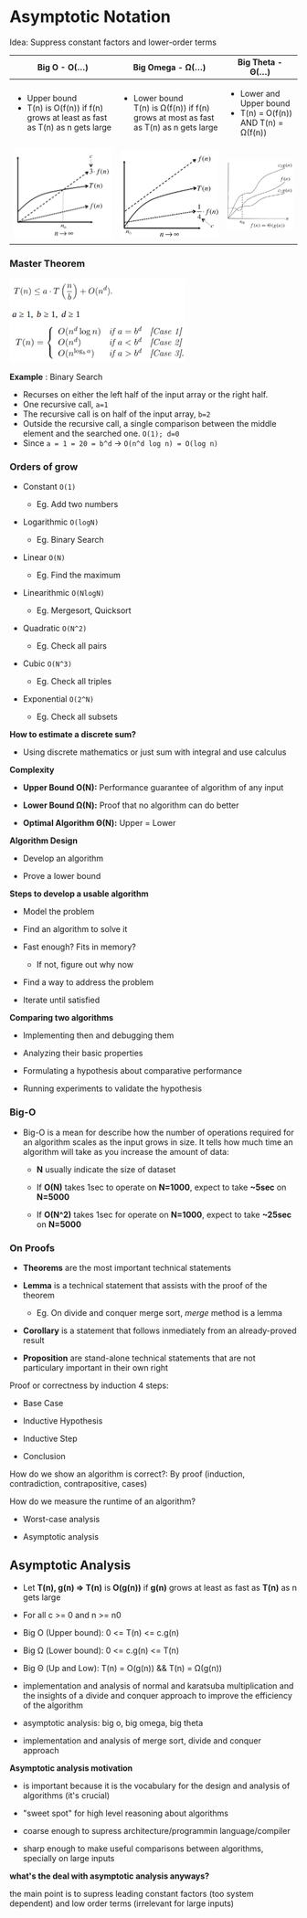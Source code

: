 # Asymptotic Notation

Idea: Suppress constant factors and lower-order terms

| Big O - O(…)                                                                                                 | Big Omega - Ω(…)                                                                                        | Big Theta - Θ(…)                                                                  |
| ------------------------------------------------------------------------------------------------------------ | ------------------------------------------------------------------------------------------------------- | --------------------------------------------------------------------------------- |
| <ul><li>Upper bound</li><li>T(n) is O(f(n)) if f(n) grows at least as fast as T(n) as n gets large</li></ul> | <ul><li>Lower bound</li>T(n) is Ω(f(n)) if f(n) grows at most as fast as T(n) as n gets large</li></ul> | <ul><li>Lower and Upper bound</li><li>T(n) = O(f(n)) AND T(n) = Ω(f(n))</li></ul> |
| ![](../images/big_o.png)                                                                                     | ![](../images/big_omega.png)                                                                            | ![](../images/big_theta.png)                                                      |

### Master Theorem

![](../images/master_theorem.png)

**Example** : Binary Search

- Recurses on either the left half of the input array or the right half.
- One recursive call, `a=1`
- The recursive call is on half of the input array, `b=2`
- Outside the recursive call, a single comparison between the middle element and the searched one. `O(1); d=0`
- Since `a = 1 = 20 = b^d` -> `O(n^d log n) = O(log n)`

### Orders of grow

- Constant `O(1)`
  
  - Eg. Add two numbers

- Logarithmic `O(logN)`
  
  - Eg. Binary Search

- Linear `O(N)`
  
  - Eg. Find the maximum

- Linearithmic `O(NlogN)`
  
  - Eg. Mergesort, Quicksort

- Quadratic `O(N^2)`
  
  - Eg. Check all pairs

- Cubic `O(N^3)`
  
  - Eg. Check all triples

- Exponential `O(2^N)`
  
  - Eg. Check all subsets

**How to estimate a discrete sum?**

- Using discrete mathematics or just sum with integral and use calculus

**Complexity**

- **Upper Bound O(N):** Performance guarantee of algorithm of any input

- **Lower Bound Ω(N):** Proof that no algorithm can do better

- **Optimal Algorithm Θ(N):** Upper = Lower

**Algorithm Design**

- Develop an algorithm

- Prove a lower bound

**Steps to develop a usable algorithm**

- Model the problem

- Find an algorithm to solve it

- Fast enough? Fits in memory?
  
  - If not, figure out why now

- Find a way to address the problem

- Iterate until satisfied

**Comparing two algorithms**

- Implementing then and debugging them

- Analyzing their basic properties

- Formulating a hypothesis about comparative performance

- Running experiments to validate the hypothesis

### Big-O

- Big-O is a mean for describe how the number of operations required for an algorithm scales as the input grows in size. It tells how much time an algorithm will take as you increase the amount of data:
  
  - **N** usually indicate the size of dataset
  
  - If **O(N)** takes 1sec to operate on **N=1000**, expect to take **~5sec** on **N=5000**
  
  - If **O(N^2)** takes 1sec for operate on **N=1000**, expect to take **~25sec** on **N=5000**

### On Proofs

- **Theorems** are the most important technical statements

- **Lemma** is a technical statement that assists with the proof of the theorem
  
  - Eg. On divide and conquer merge sort, *merge* method is a lemma

- **Corollary** is a statement that follows inmediately from an already-proved result

- **Proposition** are stand-alone technical statements that are not particulary important in their own right

Proof or correctness by induction 4 steps:

- Base Case

- Inductive Hypothesis

- Inductive Step

- Conclusion

How do we show an algorithm is correct?: By proof (induction, contradiction, contrapositive, cases)

How do we measure the runtime of an algorithm?

- Worst-case analysis

- Asymptotic analysis

## **Asymptotic Analysis**

- Let **T(n), g(n) => T(n)** is **O(g(n))** if **g(n)** grows at least as fast as **T(n)** as n gets large

- For all c >= 0 and n >= n0

- Big O (Upper bound): 0 <= T(n) <= c.g(n)

- Big Ω (Lower bound): 0 <= c.g(n) <= T(n)

- Big Θ (Up and Low): T(n) = O(g(n)) && T(n) = Ω(g(n))

- implementation and analysis of normal and karatsuba multiplication and the insights of a divide and conquer approach to improve the efficiency of the algorithm

- asymptotic analysis: big o, big omega, big theta

- implementation and analysis of merge sort, divide and conquer approach

**Asymptotic analysis motivation**

- is important because it is the vocabulary for the design and analysis of algorithms (it's crucial)

- "sweet spot" for high level reasoning about algorithms

- coarse enough to supress architecture/programmin language/compiler

- sharp enough to make useful comparisons between algorithms, specially on large inputs

**what's the deal with asymptotic analysis anyways?**

the main point is to supress leading constant factors (too system dependent) and low order terms (irrelevant for large inputs)
